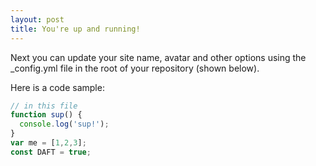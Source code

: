 ```yaml
---
layout: post
title: You're up and running!
---
```


Next you can update your site name, avatar and other options using the _config.yml file in the root of your repository (shown below).

Here is a code sample:

```javascript
// in this file
function sup() {
  console.log('sup!');
}
var me = [1,2,3];
const DAFT = true;

```
